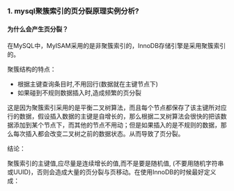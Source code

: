 ### 1. mysql聚簇索引的页分裂原理实例分析?

#### 为什么会产生页分裂？

在MySQL中，MyISAM采用的是非聚簇索引的，InnoDB存储引擎是采用聚簇索引的。

聚簇结构的特点：

- 根据主键查询条目时,不用回行(数据就在主键节点下)
- 如果碰到不规则数据插入时,造成频繁的页分裂

这是因为聚簇索引采用的是平衡二叉树算法，而且每个节点都保存了该主键所对应行的数据，假设插入数据的主键是自增长的，那么根据二叉树算法会很快的把该数据添加到某个节点下，而其他的节点不用动；但是如果插入的是不规则的数据，那么每次插入都会改变二叉树之前的数据状态。从而导致了页分裂。

结论：

聚簇索引的主键值,应尽量是连续增长的值,而不是要是随机值, (不要用随机字符串或UUID)，否则会造成大量的页分裂与页移动。在使用InnoDB的时候最好定义成：
